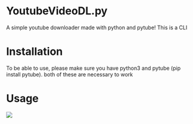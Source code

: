 # YoutubeVideoDL.py
A simple youtube downloader made with python and pytube! 
This is a CLI

# Installation
To be able to use, please make sure you have python3 and pytube (pip install pytube).
both of these are necessary to work

# Usage
<img src="https://cdn.discordapp.com/attachments/903849839165599825/909663542377074698/M3PtH2XcDwCRj3Eo7oso5LBew.png">

